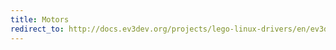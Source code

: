 ```yaml
---
title: Motors
redirect_to: http://docs.ev3dev.org/projects/lego-linux-drivers/en/ev3dev-jessie/motors.html
---
```

